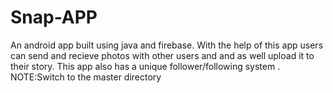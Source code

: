 # Snap-APP
An android app built using java and firebase. With the help of this app users can send and recieve photos with other users and and as well upload it to their story. This app also has a unique follower/following system .
NOTE:Switch to the master directory
